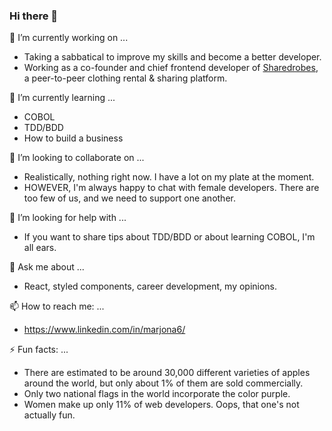 ### Hi there 👋

<!--
**Marjona6/Marjona6** is a ✨ _special_ ✨ repository because its `README.md` (this file) appears on your GitHub profile.

Here are some ideas to get you started:
-->

🔭 I’m currently working on ...
* Taking a sabbatical to improve my skills and become a better developer.
* Working as a co-founder and chief frontend developer of [Sharedrobes](www.sharedrobes.com), a peer-to-peer clothing rental & sharing platform.

🌱 I’m currently learning ...
* COBOL
* TDD/BDD
* How to build a business

👯 I’m looking to collaborate on ...
* Realistically, nothing right now. I have a lot on my plate at the moment.
* HOWEVER, I'm always happy to chat with female developers. There are too few of us, and we need to support one another.

🤔 I’m looking for help with ...
* If you want to share tips about TDD/BDD or about learning COBOL, I'm all ears.

💬 Ask me about ...
* React, styled components, career development, my opinions.

📫 How to reach me: ...
* https://www.linkedin.com/in/marjona6/

⚡ Fun facts: ...
* There are estimated to be around 30,000 different varieties of apples around the world, but only about 1% of them are sold commercially.
* Only two national flags in the world incorporate the color purple.
* Women make up only 11% of web developers. Oops, that one's not actually fun.
